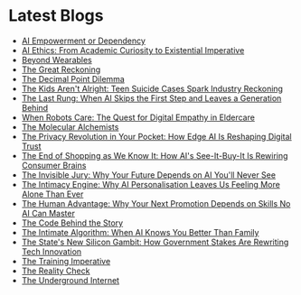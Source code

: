 <!--
**rawveg/rawveg** is a ✨ _special_ ✨ repository because its `README.md` (this file) appears on your GitHub profile.

Here are some ideas to get you started:

- 🔭 I’m currently working on ...
- 🌱 I’m currently learning ...
- 👯 I’m looking to collaborate on ...
- 🤔 I’m looking for help with ...
- 💬 Ask me about ...
- 📫 How to reach me: ...
- 😄 Pronouns: ...
- ⚡ Fun fact: ...
-->

# Latest Blogs
<!-- BLOG-POST-LIST:START -->
- [AI Empowerment or Dependency](https://dev.to/rawveg/ai-empowerment-or-dependency-1355)
- [AI Ethics: From Academic Curiosity to Existential Imperative](https://dev.to/rawveg/ai-ethics-from-academic-curiosity-to-existential-imperative-1nd1)
- [Beyond Wearables](https://dev.to/rawveg/beyond-wearables-20aj)
- [The Great Reckoning](https://dev.to/rawveg/the-great-reckoning-18nc)
- [The Decimal Point Dilemma](https://dev.to/rawveg/the-decimal-point-dilemma-3l4l)
- [The Kids Aren&#39;t Alright: Teen Suicide Cases Spark Industry Reckoning](https://smarterarticles.co.uk/the-kids-arent-alright-teen-suicide-cases-spark-industry-reckoning?pk_campaign=rss-feed)
- [The Last Rung: When AI Skips the First Step and Leaves a Generation Behind](https://smarterarticles.co.uk/the-last-rung-when-ai-skips-the-first-step-and-leaves-a-generation-behind?pk_campaign=rss-feed)
- [When Robots Care: The Quest for Digital Empathy in Eldercare](https://smarterarticles.co.uk/when-robots-care-the-quest-for-digital-empathy-in-eldercare?pk_campaign=rss-feed)
- [The Molecular Alchemists](https://dev.to/rawveg/the-molecular-alchemists-dkj)
- [The Privacy Revolution in Your Pocket: How Edge AI Is Reshaping Digital Trust](https://smarterarticles.co.uk/the-privacy-revolution-in-your-pocket-how-edge-ai-is-reshaping-digital-trust?pk_campaign=rss-feed)
- [The End of Shopping as We Know It: How AI&#39;s See-It-Buy-It Is Rewiring Consumer Brains](https://smarterarticles.co.uk/the-end-of-shopping-as-we-know-it-how-ais-see-it-buy-it-is-rewiring?pk_campaign=rss-feed)
- [The Invisible Jury: Why Your Future Depends on AI You&#39;ll Never See](https://smarterarticles.co.uk/the-invisible-jury-why-your-future-depends-on-ai-youll-never-see?pk_campaign=rss-feed)
- [The Intimacy Engine: Why AI Personalisation Leaves Us Feeling More Alone Than Ever](https://smarterarticles.co.uk/the-intimacy-engine-why-ai-personalisation-leaves-us-feeling-more-alone-than?pk_campaign=rss-feed)
- [The Human Advantage: Why Your Next Promotion Depends on Skills No AI Can Master](https://smarterarticles.co.uk/the-human-advantage-why-your-next-promotion-depends-on-skills-no-ai-can-master?pk_campaign=rss-feed)
- [The Code Behind the Story](https://dev.to/rawveg/the-code-behind-the-story-1b5k)
- [The Intimate Algorithm: When AI Knows You Better Than Family](https://smarterarticles.co.uk/the-intimate-algorithm-when-ai-knows-you-better-than-family?pk_campaign=rss-feed)
- [The State&#39;s New Silicon Gambit: How Government Stakes Are Rewriting Tech Innovation](https://smarterarticles.co.uk/the-states-new-silicon-gambit-how-government-stakes-are-rewriting-tech?pk_campaign=rss-feed)
- [The Training Imperative](https://dev.to/rawveg/the-training-imperative-4nih)
- [The Reality Check](https://dev.to/rawveg/the-reality-check-3jc5)
- [The Underground Internet](https://dev.to/rawveg/the-underground-internet-217o)
<!-- BLOG-POST-LIST:END -->

